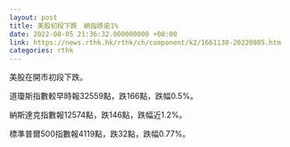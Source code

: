 ```yaml
---
layout: post
title: 美股初段下跌　納指跌逾1%
date: 2022-08-05 21:36:32.000000000 +08:00
link: https://news.rthk.hk/rthk/ch/component/k2/1661130-20220805.htm
categories: rthk
---
```


美股在開市初段下跌。

道瓊斯指數較早時報32559點，跌166點，跌幅0.5%。

納斯達克指數報12574點，跌146點，跌幅近1.2%。

標準普爾500指數報4119點，跌32點，跌幅0.77%。
